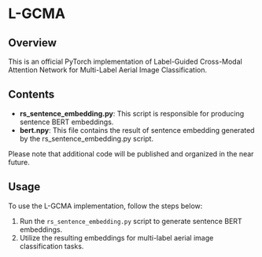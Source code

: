 # L-GCMA

## Overview
This is an official PyTorch implementation of Label-Guided Cross-Modal Attention Network for Multi-Label Aerial Image Classification.

## Contents
* **rs_sentence_embedding.py**: This script is responsible for producing sentence BERT embeddings.
* **bert.npy**: This file contains the result of sentence embedding generated by the rs_sentence_embedding.py script.

Please note that additional code will be published and organized in the near future.

## Usage
To use the L-GCMA implementation, follow the steps below:

1. Run the `rs_sentence_embedding.py` script to generate sentence BERT embeddings.
2. Utilize the resulting embeddings for multi-label aerial image classification tasks.
